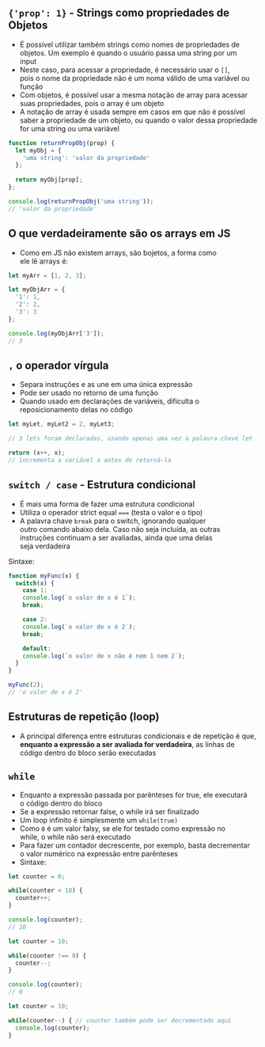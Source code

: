## `{'prop': 1}` - Strings como propriedades de Objetos 
- É possível utilizar também strings como nomes de propriedades de  
objetos. Um exemplo é quando o usuário passa uma string por um  
input 
- Neste caso, para acessar a propriedade, é necessário usar o `[]`,  
pois o nome da propriedade não é um noma válido de uma variável ou  
função 
- Com objetos, é possível usar a mesma notação de array para acessar  
suas propriedades, pois o array é um objeto 
- A notação de array é usada sempre em casos em que não é possível  
saber a propriedade de um objeto, ou quando o valor dessa propriedade  
for uma string ou uma variável 


```javascript
function returnPropObj(prop) {
  let myObj = {
    'uma string': 'valor da propriedade'
  };
  
  return myObj[prop];
};

console.log(returnPropObj('uma string'));
// 'valor da propriedade'
```

## O que verdadeiramente são os arrays em JS 
- Como em JS não existem arrays, são bojetos, a forma como  
ele lê arrays é: 

```javascript
let myArr = [1, 2, 3];

let myObjArr = {
  '1': 1,
  '2': 2,
  '3': 3
};

console.log(myObjArr['3']);
// 3
```

## `,` o operador vírgula 
- Separa instruções e as une em uma única expressão 
- Pode ser usado no retorno de uma função
- Quando usado em declarações de variáveis, dificulta o  
reposicionamento delas no código 

```javascript
let myLet, myLet2 = 2, myLet3;

// 3 lets foram declaradas, usando apenas uma vez a palavra-chave let
```

```javascript
return (x++, x);
// incrementa a variável a antes de retorná-la
```

## `switch / case` - Estrutura condicional
- É mais uma forma de fazer uma estrutura condicional 
- Utiliza o operador strict equal `===` (testa o valor e o tipo) 
- A palavra chave `break` para o switch, ignorando qualquer  
outro comando abaixo dela. Caso não seja incluída, as outras  
instruções continuam a ser avaliadas, ainda que uma delas  
seja verdadeira

Sintaxe: 

```javascript
function myFunc(x) {
  switch(x) {
    case 1: 
    console.log(`o valor de x é 1`);
    break;

    case 2: 
    console.log(`o valor de x é 2`);
    break;

    default:
    console.log(`o valor de x não é nem 1 nem 2`);
  }
}

myFunc(2);
// 'o valor de x é 2'
```

## Estruturas de repetição (loop)
- A principal diferença entre estruturas condicionais e de repetição é que,  
**enquanto a expressão a ser avaliada for verdadeira**, as linhas de  
código dentro do bloco serão executadas 

## `while`
- Enquanto a expressão passada por parênteses for true, ele executará  
o código dentro do bloco 
- Se a expressão retornar false, o while irá ser finalizado 
- Um loop infinito é simplesmente um `while(true)`
- Como `0` é um valor falsy, se ele for testado como expressão no  
while, o while não será executado 
- Para fazer um contador decrescente, por exemplo, basta decrementar  
o valor numérico na expressão entre parênteses 
- Sintaxe: 

```javascript
let counter = 0;

while(counter < 10) {
  counter++;
}

console.log(counter);
// 10
```

```javascript
let counter = 10;

while(counter !== 0) {
  counter--;
}

console.log(counter);
// 0
```

```javascript
let counter = 10;

while(counter--) { // counter também pode ser decrementado aqui
  console.log(counter);
}
```